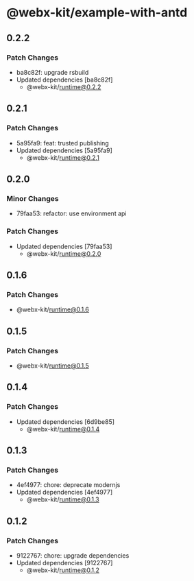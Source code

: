 # @webx-kit/example-with-antd

## 0.2.2

### Patch Changes

- ba8c82f: upgrade rsbuild
- Updated dependencies [ba8c82f]
  - @webx-kit/runtime@0.2.2

## 0.2.1

### Patch Changes

- 5a95fa9: feat: trusted publishing
- Updated dependencies [5a95fa9]
  - @webx-kit/runtime@0.2.1

## 0.2.0

### Minor Changes

- 79faa53: refactor: use environment api

### Patch Changes

- Updated dependencies [79faa53]
  - @webx-kit/runtime@0.2.0

## 0.1.6

### Patch Changes

- @webx-kit/runtime@0.1.6

## 0.1.5

### Patch Changes

- @webx-kit/runtime@0.1.5

## 0.1.4

### Patch Changes

- Updated dependencies [6d9be85]
  - @webx-kit/runtime@0.1.4

## 0.1.3

### Patch Changes

- 4ef4977: chore: deprecate modernjs
- Updated dependencies [4ef4977]
  - @webx-kit/runtime@0.1.3

## 0.1.2

### Patch Changes

- 9122767: chore: upgrade dependencies
- Updated dependencies [9122767]
  - @webx-kit/runtime@0.1.2
